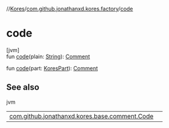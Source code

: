 //[Kores](../../index.md)/[com.github.jonathanxd.kores.factory](index.md)/[code](code.md)

# code

[jvm]\
fun [code](code.md)(plain: [String](https://kotlinlang.org/api/latest/jvm/stdlib/kotlin/-string/index.html)): [Comment](../com.github.jonathanxd.kores.base.comment/-comment/index.md)

fun [code](code.md)(part: [KoresPart](../com.github.jonathanxd.kores/-kores-part/index.md)): [Comment](../com.github.jonathanxd.kores.base.comment/-comment/index.md)

## See also

jvm

| | |
|---|---|
| [com.github.jonathanxd.kores.base.comment.Code](../com.github.jonathanxd.kores.base.comment/-code/index.md) |  |
